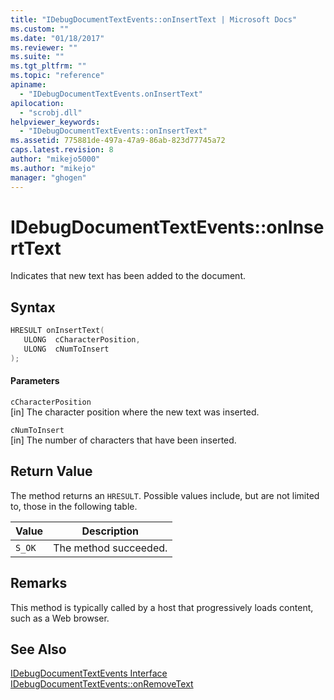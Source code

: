 ```yaml
---
title: "IDebugDocumentTextEvents::onInsertText | Microsoft Docs"
ms.custom: ""
ms.date: "01/18/2017"
ms.reviewer: ""
ms.suite: ""
ms.tgt_pltfrm: ""
ms.topic: "reference"
apiname: 
  - "IDebugDocumentTextEvents.onInsertText"
apilocation: 
  - "scrobj.dll"
helpviewer_keywords: 
  - "IDebugDocumentTextEvents::onInsertText"
ms.assetid: 775881de-497a-47a9-86ab-823d77745a72
caps.latest.revision: 8
author: "mikejo5000"
ms.author: "mikejo"
manager: "ghogen"
---
```

# IDebugDocumentTextEvents::onInsertText
Indicates that new text has been added to the document.  
  
## Syntax  
  
```cpp
HRESULT onInsertText(  
   ULONG  cCharacterPosition,  
   ULONG  cNumToInsert  
);  
```  
  
#### Parameters  
 `cCharacterPosition`  
 [in] The character position where the new text was inserted.  
  
 `cNumToInsert`  
 [in] The number of characters that have been inserted.  
  
## Return Value  
 The method returns an `HRESULT`. Possible values include, but are not limited to, those in the following table.  
  
|Value|Description|  
|-----------|-----------------|  
|`S_OK`|The method succeeded.|  
  
## Remarks  
 This method is typically called by a host that progressively loads content, such as a Web browser.  
  
## See Also  
 [IDebugDocumentTextEvents Interface](../../winscript/reference/idebugdocumenttextevents-interface.md)   
 [IDebugDocumentTextEvents::onRemoveText](../../winscript/reference/idebugdocumenttextevents-onremovetext.md)